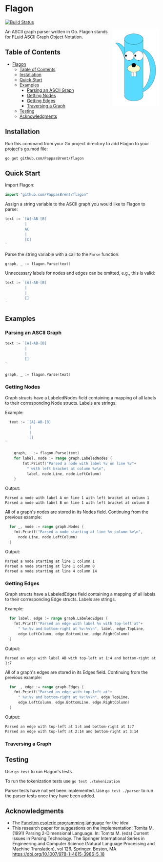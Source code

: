 Flagon
=============================================
[![Build Status](https://travis-ci.com/PappasBrent/flagon.svg?branch=main)](https://travis-ci.com/PappasBrent/flagon)

<img src="./logo.png" height="250" align="right"/>
An ASCII graph parser written in Go.
Flagon stands for FLuid ASCII Graph Object Notation.

## Table of Contents
- [Flagon](#flagon)
  - [Table of Contents](#table-of-contents)
  - [Installation](#installation)
  - [Quick Start](#quick-start)
  - [Examples](#examples)
    - [Parsing an ASCII Graph](#parsing-an-ascii-graph)
    - [Getting Nodes](#getting-nodes)
    - [Getting Edges](#getting-edges)
    - [Traversing a Graph](#traversing-a-graph)
  - [Testing](#testing)
  - [Acknowledgments](#acknowledgments)

## Installation
Run this command from your Go project directory to add Flagon to your project's
go.mod file:
```
go get github.com/PappasBrent/flagon
```

## Quick Start

Import Flagon:
```go
import "github.com/PappasBrent/flagon"
```

Assign a string variable to the ASCII graph you would like to Flagon to parse:
```go
text := `[A]-AB-[B]
         |
         AC
         |
         [C]
`
```

Parse the string variable with a call to the `Parse` function:
```go
graph, _ := flagon.Parse(text)
```

Unnecessary labels for nodes and edges can be omitted, e.g., this is valid:
```go
text := `[A]-AB-[B]
         |
         |
         []
`
```

## Examples

### Parsing an ASCII Graph
```go
text := `[A]-AB-[B]
         |
         |
         []
`

graph, _ := flagon.Parse(text)
```

### Getting Nodes
Graph structs have a LabeledNodes field containing a mapping of all labels to their
corresponding Node structs. Labels are strings.

Example:
```go
  text := `[A]-AB-[B]
           |
           |
           []
`

    graph, _ := flagon.Parse(text)
    for label, node := range graph.LabeledNodes {
        fmt.Printf("Parsed a node with label %v on line %v"+
          " with left bracket at column %v\n",
          label, node.Line, node.LeftColumn)
    }
```

Output:
```
Parsed a node with label A on line 1 with left bracket at column 1
Parsed a node with label B on line 1 with left bracket at column 8
```


All of a graph's nodes are stored in its Nodes field.
Continuing from the previous example:
```go
  for _, node := range graph.Nodes {
    fmt.Printf("Parsed a node starting at line %v column %v\n",
      node.Line, node.LeftColumn)
  }
```

Output:
```
Parsed a node starting at line 1 column 1
Parsed a node starting at line 1 column 8
Parsed a node starting at line 4 column 14
```

### Getting Edges
Graph structs have a LabeledEdges field containing a mapping of all labels to their
corresponding Edge structs. Labels are strings.

Example:
```go
  for label, edge := range graph.LabeledEdges {
    fmt.Printf("Parsed an edge with label %v with top-left at"+
      " %v:%v and bottom-right at %v:%v\n", label, edge.TopLine,
      edge.LeftColumn, edge.BottomLine, edge.RightColumn)
  }
```

Output:
```
Parsed an edge with label AB with top-left at 1:4 and bottom-right at 1:7
```


All of a graph's edges are stored in its Edges field.
Continuing from the previous example:
```go
  for _, edge := range graph.Edges {
    fmt.Printf("Parsed an edge with top-left at"+
      " %v:%v and bottom-right at %v:%v\n", edge.TopLine,
      edge.LeftColumn, edge.BottomLine, edge.RightColumn)
  }
```

Output:
```
Parsed an edge with top-left at 1:4 and bottom-right at 1:7
Parsed an edge with top-left at 2:14 and bottom-right at 3:14
```

### Traversing a Graph

## Testing
Use `go test` to run Flagon's tests.

To run the tokenization tests use `go test ./tokenization`

Parser tests have not yet been implemented. Use `go test ./parser` to run
the parser tests once they have been added.

## Acknowledgments
- The [Funciton esoteric programming language](https://esolangs.org/wiki/Funciton)
for the idea
- This research paper for suggestions on the implementation:
Tomita M. (1991) Parsing 2-Dimensional Language. In: Tomita M. (eds) Current Issues in Parsing Technology. The Springer International Series in Engineering and Computer Science (Natural Language Processing and Machine Translation), vol 126. Springer, Boston, MA. https://doi.org/10.1007/978-1-4615-3986-5_18
